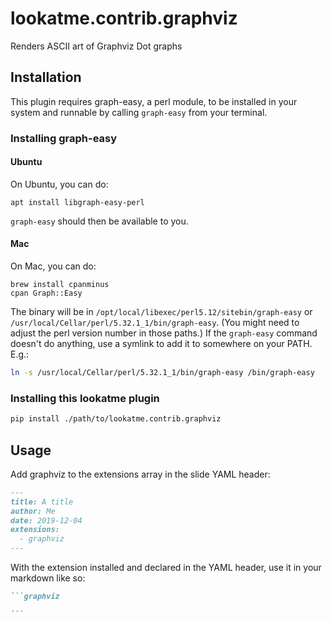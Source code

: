 # lookatme.contrib.graphviz

Renders ASCII art of Graphviz Dot graphs

## Installation

This plugin requires graph-easy, a perl module, to be installed in your system
and runnable by calling `graph-easy` from your terminal.

### Installing graph-easy

#### Ubuntu

On Ubuntu, you can do:

```
apt install libgraph-easy-perl
```

`graph-easy` should then be available to you.

#### Mac

On Mac, you can do:

```
brew install cpanminus
cpan Graph::Easy
```

The binary will be in `/opt/local/libexec/perl5.12/sitebin/graph-easy`
or `/usr/local/Cellar/perl/5.32.1_1/bin/graph-easy`. (You might need
to adjust the perl version number in those paths.) If the `graph-easy`
command doesn't do anything, use a symlink to add it to somewhere on your
PATH. E.g.:

```bash
ln -s /usr/local/Cellar/perl/5.32.1_1/bin/graph-easy /bin/graph-easy
```

### Installing this lookatme plugin

```bash
pip install ./path/to/lookatme.contrib.graphviz
```

## Usage

Add graphviz to the extensions array in the
slide YAML header:

```markdown
---
title: A title
author: Me
date: 2019-12-04
extensions:
  - graphviz
---
```

With the extension installed and declared in the YAML header, use it in your
markdown like so:

~~~markdown
```graphviz

```
~~~

